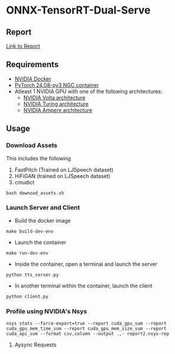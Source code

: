 # ONNX-TensorRT-Dual-Serve

## Report
[Link to Report](https://github.com/AntixK/ONNX-TensorRT-Dual-Serve/blob/main/report.md)
## Requirements

- [NVIDIA Docker](https://github.com/NVIDIA/nvidia-docker)
- [PyTorch 24.08-py3 NGC container](https://ngc.nvidia.com/registry/nvidia-pytorch)
- Atleast 1 NVIDIA GPU with one of the following architectures:
  - [NVIDIA Volta architecture](https://www.nvidia.com/en-us/data-center/volta-gpu-architecture/)
  - [NVIDIA Turing architecture](https://www.nvidia.com/en-us/geforce/turing/)
  - [NVIDIA Ampere architecture](https://www.nvidia.com/en-us/data-center/nvidia-ampere-gpu-architecture/)


## Usage
### Download Assets

This includes the following
1. FastPitch (Trained on LJSpeech dataset)
2. HiFiGAN (trained on LJSpeech dataset)
3. cmudict 

```
bash downoad_assets.sh
```

### Launch Server and Client

- Build the docker image

```
make build-dev-env
```

- Launch the container
```
make run-dev-env
```
- Inside the container, open a terminal and launch the server
```
python tts_server.py
```
- In another terminal within the container, launch the client
```
python client.py
```


### Profile using NVIDIA's Nsys

```
nsys stats --force-export=true --report cuda_gpu_sum --report cuda_gpu_mem_time_sum --report cuda_gpu_mem_size_sum --report cuda_api_sum --format csv,column --output .,- report2.nsys-rep
```



1. Aysync Requests